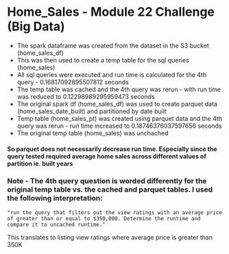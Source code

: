 # Home_Sales - Module 22 Challenge (Big Data)

* The spark dataframe was created from the dataset in the S3 bucket (home_sales_df)
* This was then used to create a temp table for the sql queries (home_sales)
* All sql queries were executed and run time is calculated for the 4th query - 0.16817092895507812 seconds
* The temp table was cached and the 4th query was rerun - with run time was reduced to 0.12298989295959473 seconds
* The original spark df (home_sales_df) was used to create parquet data (home_sales_date_built) and partitioned by date built
* Temp table (home_sales_pt) was created using parquet data and the 4th query was rerun - run time increased to 0.18746376037597656 seconds
* The original temp table (home_sales) was unchached

#### So parquet does not necessarily decrease run time. Especially since the query tested required average home sales across different values of partition ie. built years 

### Note - The 4th query question is worded differently for the original temp table vs. the cached and parquet tables. I used the following interpretation:
    "run the query that filters out the view ratings with an average price of greater than or equal to $350,000. Determine the runtime and compare it to uncached runtime."
This translates to listing view ratings where average price is greater than 350K
